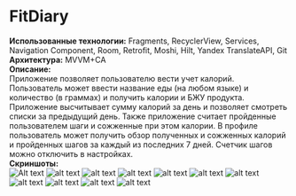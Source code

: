 # FitDiary
**Использованные технологии:** Fragments, RecyclerView, Services,  Navigation Component, Room, Retrofit, Moshi, Hilt, Yandex TranslateAPI, Git  
**Архитектура:** MVVM+CA  
**Описание:**  
Приложение позволяет пользователю вести учет калорий. Пользователь может ввести название еды (на любом языке) и количество (в граммах) и получить калории и БЖУ продукта. Приложение высчитывает сумму калорий за день и позволяет смотреть списки за предыдущий день. Также приложение считает пройденные пользователем шаги и сожженные при этом калории. В профиле пользователь может получить обзор полученных и сожженных калорий и пройденных шагов за каждый из последних 7 дней. Счетчик шагов можно отключить в настройках.  
**Скриншоты:**  
![Alt text](https://github.com/markvtailor/FitDiary/blob/master/1?raw=false)
![alt text](https://github.com/markvtailor/FitDiary/blob/master/2?raw=true)
![alt text](https://github.com/markvtailor/FitDiary/blob/master/3?raw=true)
![alt text](https://github.com/markvtailor/FitDiary/blob/master/4?raw=false)
![alt text](https://github.com/markvtailor/FitDiary/blob/master/5?raw=true)
![alt text](https://github.com/markvtailor/FitDiary/blob/master/6?raw=true)
![alt text](https://github.com/markvtailor/FitDiary/blob/master/7?raw=false)
![alt text](https://github.com/markvtailor/FitDiary/blob/master/8?raw=true)
![alt text](https://github.com/markvtailor/FitDiary/blob/master/9?raw=true)
![alt text](https://github.com/markvtailor/FitDiary/blob/master/10?raw=false)
![alt text](https://github.com/markvtailor/FitDiary/blob/master/11?raw=true)

